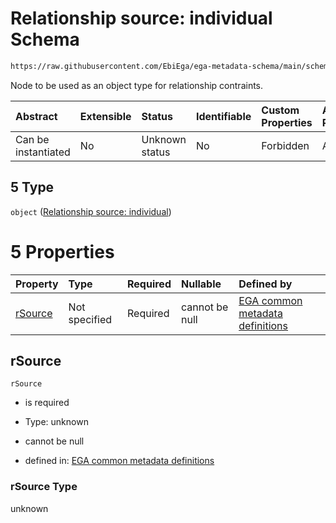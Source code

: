# Relationship source: individual Schema

```txt
https://raw.githubusercontent.com/EbiEga/ega-metadata-schema/main/schemas/EGA.sample.json#/properties/sampleRelationships/items/allOf/1/anyOf/0/allOf/1/anyOf/5
```

Node to be used as an object type for relationship contraints.

| Abstract            | Extensible | Status         | Identifiable | Custom Properties | Additional Properties | Access Restrictions | Defined In                                                                   |
| :------------------ | :--------- | :------------- | :----------- | :---------------- | :-------------------- | :------------------ | :--------------------------------------------------------------------------- |
| Can be instantiated | No         | Unknown status | No           | Forbidden         | Allowed               | none                | [EGA.sample.json\*](../../../schemas/EGA.sample.json "open original schema") |

## 5 Type

`object` ([Relationship source: individual](ega-4-defs-relationship-source-individual.md))

# 5 Properties

| Property            | Type          | Required | Nullable       | Defined by                                                                                                                                                                                                                                             |
| :------------------ | :------------ | :------- | :------------- | :----------------------------------------------------------------------------------------------------------------------------------------------------------------------------------------------------------------------------------------------------- |
| [rSource](#rsource) | Not specified | Required | cannot be null | [EGA common metadata definitions](ega-4-defs-relationship-source-individual-properties-rsource.md "https://raw.githubusercontent.com/EbiEga/ega-metadata-schema/main/schemas/EGA.common-definitions.json#/$defs/rSourceIndividual/properties/rSource") |

## rSource



`rSource`

*   is required

*   Type: unknown

*   cannot be null

*   defined in: [EGA common metadata definitions](ega-4-defs-relationship-source-individual-properties-rsource.md "https://raw.githubusercontent.com/EbiEga/ega-metadata-schema/main/schemas/EGA.common-definitions.json#/$defs/rSourceIndividual/properties/rSource")

### rSource Type

unknown
